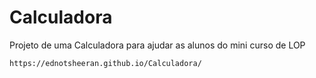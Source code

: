 # Calculadora
Projeto de uma Calculadora para ajudar as alunos do mini curso de LOP

`https://ednotsheeran.github.io/Calculadora/`
